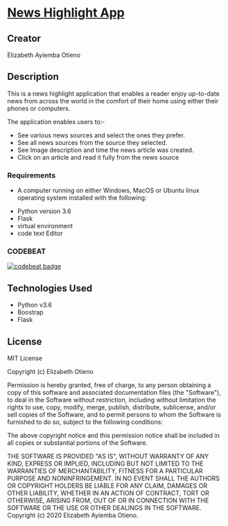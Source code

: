 # [News Highlight App](https://greatnews02.herokuapp.com/)

## Creator
Elizabeth Ayiemba Otieno

## Description

This is a news highlight application that enables a reader enjoy up-to-date news from across the world in the comfort of their home using either their phones or computers.

The application enables users to:-

* See various news sources and select the ones they prefer.
* See all news sources from the source they selected.
* See Image description and time the news article was created.
* Click on an article and read it fully from the news source


### Requirements

* A computer running on either Windows, MacOS or Ubuntu linux operating system installed with the following:

- Python version 3.6
- Flask
- virtual environment
- code text  Editor

### CODEBEAT  
[![codebeat badge](https://codebeat.co/badges/b20b3cb8-f1d7-4973-82ce-87e399bb6556)](https://codebeat.co/projects/github-com-libb521-news-highlight-master)

## Technologies Used

- Python v3.6
- Boostrap
- Flask

## License

MIT License

Copyright (c) Elizabeth Otieno

Permission is hereby granted, free of charge, to any person obtaining a copy of this software and associated documentation files (the "Software"), to deal in the Software without restriction, including without limitation the rights to use, copy, modify, merge, publish, distribute, sublicense, and/or sell copies of the Software, and to permit persons to whom the Software is furnished to do so, subject to the following conditions:

The above copyright notice and this permission notice shall be included in all copies or substantial portions of the Software.

THE SOFTWARE IS PROVIDED "AS IS", WITHOUT WARRANTY OF ANY KIND, EXPRESS OR IMPLIED, INCLUDING BUT NOT LIMITED TO THE WARRANTIES OF MERCHANTABILITY, FITNESS FOR A PARTICULAR PURPOSE AND NONINFRINGEMENT. IN NO EVENT SHALL THE AUTHORS OR COPYRIGHT HOLDERS BE LIABLE FOR ANY CLAIM, DAMAGES OR OTHER LIABILITY, WHETHER IN AN ACTION OF CONTRACT, TORT OR OTHERWISE, ARISING FROM, OUT OF OR IN CONNECTION WITH THE SOFTWARE OR THE USE OR OTHER DEALINGS IN THE SOFTWARE. Copyright (c) 2020 Elizabeth Ayiemba Otieno.


